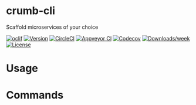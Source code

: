 crumb-cli
=========

Scaffold microservices of your choice

[![oclif](https://img.shields.io/badge/cli-oclif-brightgreen.svg)](https://oclif.io)
[![Version](https://img.shields.io/npm/v/crumb-cli.svg)](https://npmjs.org/package/crumb-cli)
[![CircleCI](https://circleci.com/gh/MattKoboski/crumb/tree/master.svg?style=shield)](https://circleci.com/gh/MattKoboski/crumb/tree/master)
[![Appveyor CI](https://ci.appveyor.com/api/projects/status/github/MattKoboski/crumb?branch=master&svg=true)](https://ci.appveyor.com/project/MattKoboski/crumb/branch/master)
[![Codecov](https://codecov.io/gh/MattKoboski/crumb-cli/branch/master/graph/badge.svg)](https://codecov.io/gh/MattKoboski/crumb)
[![Downloads/week](https://img.shields.io/npm/dw/crumb-cli.svg)](https://npmjs.org/package/crumb-cli)
[![License](https://img.shields.io/npm/l/crumb-cli.svg)](https://github.com/MattKoboski/crumb/blob/master/package.json)

<!-- toc -->
# Usage
<!-- usage -->
# Commands
<!-- commands -->
